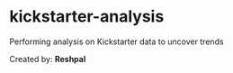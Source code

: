 # kickstarter-analysis
Performing analysis on Kickstarter data to uncover trends

Created by: **Reshpal**
